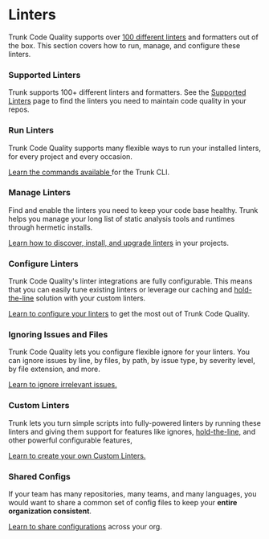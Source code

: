 # Linters

Trunk Code Quality supports over [100 different linters](supported/) and formatters out of the box. This section covers how to run, manage, and configure these linters.

### Supported Linters

Trunk supports 100+ different linters and formatters. See the [Supported Linters](supported/) page to find the linters you need to maintain code quality in your repos.

### Run Linters

Trunk Code Quality supports many flexible ways to run your installed linters, for every project and every occasion.[ ](run-linters.md)

[Learn the commands available ](run-linters.md)for the Trunk CLI.

### Manage Linters

Find and enable the linters you need to keep your code base healthy. Trunk helps you manage your long list of static analysis tools and runtimes through hermetic installs.

[Learn how to discover, install, and upgrade linters](./#manage-linters) in your projects.

### Configure Linters

Trunk Code Quality's linter integrations are fully configurable. This means that you can easily tune existing linters or leverage our caching and [hold-the-line](../overview/how-does-it-work.md#hold-the-line) solution with your custom linters.&#x20;

[Learn to configure your linters](configure-linters.md) to get the most out of Trunk Code Quality.

### Ignoring Issues and Files <a href="#linter-integration" id="linter-integration"></a>

Trunk Code Quality lets you configure flexible ignore for your linters. You can ignore issues by line, by files, by path, by issue type, by severity level, by file extension, and more.&#x20;

[Learn to ignore irrelevant issues.](ignoring-issues-and-files.md)

### Custom Linters

Trunk lets you turn simple scripts into fully-powered linters by running these linters and giving them support for features like ignores, [hold-the-line,](../overview/how-does-it-work.md#hold-the-line) and other powerful configurable features,

[Learn to create your own Custom Linters.](custom-linters.md)&#x20;

### Shared Configs

If your team has many repositories, many teams, and many languages, you would want to share a common set of config files to keep your **entire organization consistent**.

[Learn to share configurations](shared-configs.md) across your org.
